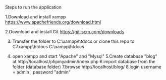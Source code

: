 Steps to run the application

1.Download and install xampp
https://www.apachefriends.org/download.html

2.Download and install  Git
https://git-scm.com/downloads

3. Transfer the folder to C:\xampp\htdocs or clone this repo to C:\xampp\htdocs C:\xampp\htdocs

4. open xampp and start "Apache" and "Mysql"
5.Create database "blog" at http://localhost/phpmyadmin/index.php
6.import database from the folder (database folder)
7.browse http://localhost/blog/
8.login username = admin , password "admin"
